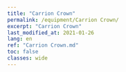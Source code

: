 ```yaml
---
title: "Carrion Crown"
permalink: /equipment/Carrion Crown/
excerpt: "Carrion Crown"
last_modified_at: 2021-01-26
lang: en
ref: "Carrion Crown.md"
toc: false
classes: wide
---
```


